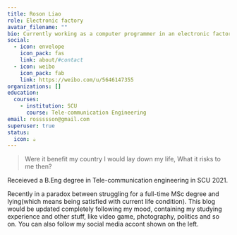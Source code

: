 ```yaml
---
title: Roson Liao
role: Electronic factory
avatar_filename: ""
bio: Currently working as a computer programmer in an electronic factory
social:
  - icon: envelope
    icon_pack: fas
    link: about/#contact
  - icon: weibo
    icon_pack: fab
    link: https://weibo.com/u/5646147355
organizations: []
education:
  courses:
    - institution: SCU
      course: Tele-communication Engineering
email: rossssson@gmail.com
superuser: true
status:
  icon: ☕️
---
```

> Were it benefit my country I would lay down my life, What it risks to me then?

Receieved a B.Eng degree in Tele-communication engineering in SCU 2021. 

Recently in a paradox between struggling for a full-time MSc degree and lying(which means being satisfied with current life condition). This blog would be updated completely following my mood, containing my studying experience and other stuff, like video game, photography, politics and so on. You can also follow my social media accont shown on the left.